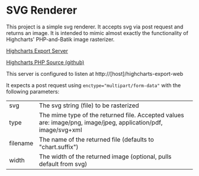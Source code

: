 # SVG Renderer

This project is a simple svg renderer. It accepts svg via post request and returns an image.
It is intended to mimic almost exactly the functionality of Highcharts' PHP-and-Batik
image rasterizer.

[Highcharts Export Server](http://www.highcharts.com/docs/export-module/setting-up-the-server)

[Highcharts PHP Source (github)](https://github.com/highslide-software/highcharts.com/blob/master/exporting-server/php/php-batik/index.php)

This server is configured to listen at http://[host]/highcharts-export-web

It expects a post request using `enctype="multipart/form-data"` with the following parameters:

<table>
	<tr>
		<td>svg</td>
		<td>The svg string (file) to be rasterized</td>
	</tr>
	<tr>
		<td>type</td>
		<td>The mime type of the returned file. Accepted values are: image/png, image/jpeg, application/pdf, image/svg+xml</td>
	</tr>
	<tr>
		<td>filename</td>
		<td>The name of the returned file (defaults to "chart.suffix")</td>
	</tr>
	<tr>
		<td>width</td>
		<td>The width of the returned image (optional, pulls default from svg)</td>
	</tr>
</table>